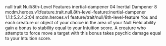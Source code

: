 <ability>
  <metadata>
    <class>null</class>
    <feature_type>trait</feature_type>
    <file_dpath>Null/8th-Level Features</file_dpath>
    <item_id>inertial-dampener</item_id>
    <item_index>04</item_index>
    <item_name>Inertial Dampener</item_name>
    <level>8</level>
    <scc>mcdm.heroes.v1:feature.trait.null.8th-level-feature:inertial-dampener</scc>
    <scdc>1.1.1:5.2.4.2:04</scdc>
    <source>mcdm.heroes.v1</source>
    <type>feature/trait/null/8th-level-feature</type>
  </metadata>
  <effects>
    <effect type="mundane">You and each creature or object of your choice in the area of your Null Field ability gain a bonus to stability equal to your Intuition score. A creature who attempts to force move a target with this bonus takes psychic damage equal to your Intuition score.</effect>
  </effects>
</ability>
